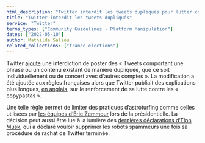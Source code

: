 ```yaml
---
html_description: "Twitter interdit les tweets dupliqués pour lutter contre le spam et l’astroturfing, en accord avec le plan d’Elon Musk de supprimer les robots spammeurs après son acquisition.​"
title: "Twitter interdit les tweets dupliqués"
service: "Twitter"
terms_types: ["Community Guidelines - Platform Manipulation"]
dates: ["2022-05-10"]
author: Mathilde Saliou
related_collections: ["france-elections"]
---
```


Twitter [ajoute](https://github.com/OpenTermsArchive/france-elections-versions/commit/0bf0a8f85460f936781141bfaf764183867d0685) une interdiction de poster des « Tweets comportant une phrase ou un contenu existant de manière dupliquée, que ce soit individuellement ou de concert avec d'autres comptes ». La modification a été ajoutée aux règles françaises alors que Twitter publiait des explications plus longues, [en anglais](https://help.twitter.com/en/rules-and-policies/copypasta-duplicate-content), sur le renforcement de sa lutte contre les « copypastas ».

Une telle règle permet de limiter des pratiques d’astroturfing comme celles utilisées par [les équipes d’Eric Zemmour](https://www.lemonde.fr/election-presidentielle-2022/video/2022/02/02/comment-des-militants-d-eric-zemmour-gonflent-artificiellement-la-presence-du-candidat-sur-twitter_6112033_6059010.html) lors de la présidentielle. La décision peut aussi être lue à la lumière des [dernières déclarations d’Elon Musk](https://www.washingtonpost.com/technology/2022/05/08/musk-bots-on-twitter/), qui a déclaré vouloir supprimer les robots spammeurs une fois sa procédure de rachat de Twitter terminée.
